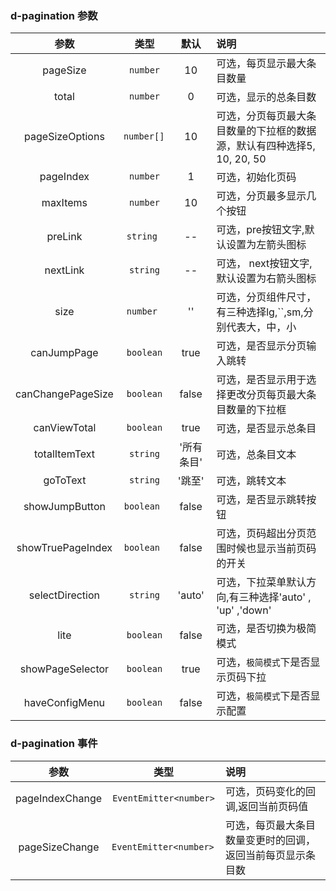 ### d-pagination 参数

| 参数        | 类型          | 默认        |   说明                 |
| :---------: | :----------: | :---------: | :------------------------------------------|
| pageSize        | `number`       | 10     | 可选，每页显示最大条目数量 |
| total        | `number`       | 0    | 可选，显示的总条目数 |
| pageSizeOptions    | `number[] `      | 10     | 可选，分页每页最大条目数量的下拉框的数据源，默认有四种选择5, 10, 20, 50 |
| pageIndex   | `number`      | 1       | 可选，初始化页码 |
| maxItems     | `number`     | 10      | 可选，分页最多显示几个按钮 |
| preLink   | `string `     |     --       | 可选，pre按钮文字,默认设置为左箭头图标 |
| nextLink     | `string`     | --      | 可选， next按钮文字,默认设置为右箭头图标 |
| size   | `number `     | ''       | 可选，分页组件尺寸，有三种选择lg,``,sm,分别代表大，中，小 |
| canJumpPage     | `boolean`     | true     | 可选，是否显示分页输入跳转 |
| canChangePageSize   | `boolean`      | false       | 可选，是否显示用于选择更改分页每页最大条目数量的下拉框 |
| canViewTotal     | `boolean`     | true     | 可选，是否显示总条目 |
| totalItemText   | `string`      | '所有条目'       | 可选，总条目文本 |
| goToText     |` string `    | '跳至'      | 可选，跳转文本 |
| showJumpButton     | `boolean `    | false       | 可选，是否显示跳转按钮 |
| showTruePageIndex     | `boolean `    | false     | 可选，页码超出分页范围时候也显示当前页码的开关 |
| selectDirection     | `string`     | 'auto'     | 可选，下拉菜单默认方向,有三种选择'auto' , 'up' ,'down' |
| lite     | `boolean`     | false    | 可选，是否切换为极简模式 |
| showPageSelector     | `boolean`     | true     | 可选，`极简模式`下是否显示页码下拉 |
| haveConfigMenu     |` boolean `    | false     | 可选，`极简模式`下是否显示配置 |

### d-pagination 事件
| 参数 | 类型  | 说明 |
| :---: | :---:| :---|
| pageIndexChange   |  `EventEmitter<number>`      | 可选，页码变化的回调,返回当前页码值 |
| pageSizeChange     |  `EventEmitter<number> `    |  可选，每页最大条目数量变更时的回调，返回当前每页显示条目数 |



